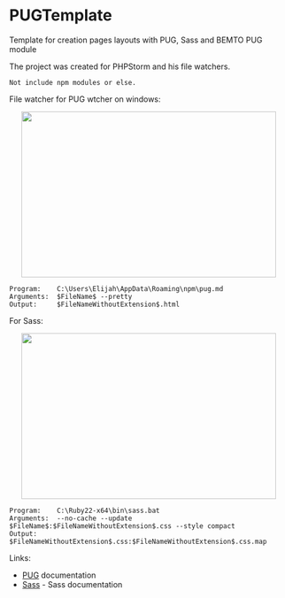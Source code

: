 # PUGTemplate
Template for creation pages layouts with PUG, Sass and BEMTO PUG module

The project was created for PHPStorm and his file watchers.
```
Not include npm modules or else.
```
File watcher for PUG wtcher on windows:

<p align="center">
  <img width="460" height="300" src="http://dl3.joxi.net/drive/2018/02/03/0006/3345/417041/41/81152f3f34.jpg">
</p>

```
Program:    C:\Users\Elijah\AppData\Roaming\npm\pug.md
Arguments:  $FileName$ --pretty
Output:     $FileNameWithoutExtension$.html
```

For Sass:

<p align="center">
  <img width="460" height="300" src="http://dl4.joxi.net/drive/2018/02/03/0006/3345/417041/41/b7779c00d3.jpg">
</p>

```
Program:    C:\Ruby22-x64\bin\sass.bat
Arguments:  --no-cache --update $FileName$:$FileNameWithoutExtension$.css --style compact
Output:     $FileNameWithoutExtension$.css:$FileNameWithoutExtension$.css.map
```
Links:

- [PUG](https://pugjs.org/api/getting-started.html)  documentation
- [Sass](https://sass-lang.com/documentation/file.SASS_REFERENCE.html) - Sass documentation
